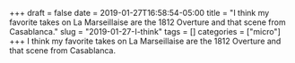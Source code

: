 +++draft = falsedate = 2019-01-27T16:58:54-05:00title = "I think my favorite takes on La Marseillaise are the 1812 Overture and that scene from Casablanca."slug = "2019-01-27-I-think"tags = []categories = ["micro"]+++I think my favorite takes on La Marseillaise are the 1812 Overture and that scene from Casablanca.